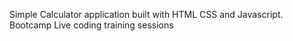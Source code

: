 Simple Calculator application built with HTML CSS and Javascript. Bootcamp Live coding training sessions
